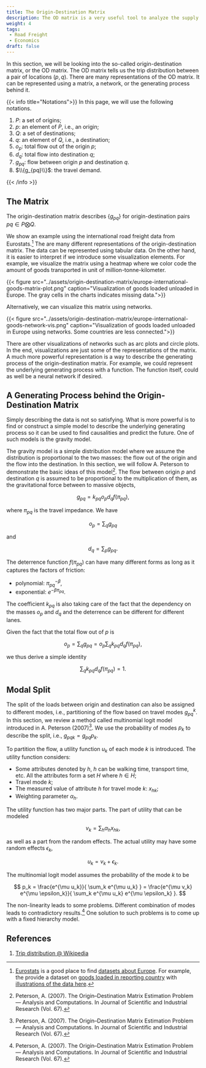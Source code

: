 ```yaml
---
title: The Origin-Destination Matrix
description: The OD matrix is a very useful tool to analyze the supply and demand
weight: 4
tags:
 - Road Freight
 - Economics
draft: false
---
```


In this section, we will be looking into the so-called origin-destination matrix, or the OD matrix. The OD matrix tells us the trip distribution between a pair of locations $(p, q)$. There are many representations of the OD matrix. It can be represented using a matrix, a network, or the generating process behind it.

{{< info title="Notations">}}
In this page, we will use the following notations.

1. $P$: a set of origins;
2. $p$: an element of $P$, i.e., an origin;
3. $Q$: a set of destinations;
4. $q$: an element of $Q$, i.e., a destination;
5. $o_p$: total flow out of the origin $p$;
6. $d_q$: total flow into destination $q$;
7. $g_{pq}$: flow between origin $p$ and destination $q$.
8. $\\{g_{pq}\\}$: the travel demand.



{{< /info >}}

## The Matrix

The origin-destination matrix describes $\{g_{pq}\}$ for origin-destination pairs $pq\in P\bigotimes Q$.

We show an example using the international road freight data from Eurostats.[^1] The are many different representations of the origin-destination matrix. The data can be represented using tabular data. On the other hand, it is easier to interpret if we introduce some visualization elements. For example, we visualize the matrix using a heatmap where we color code the amount of goods transported in unit of million-tonne-kilometer.

{{< figure src="../assets/origin-destination-matrix/europe-international-goods-matrix-plot.png" caption="Visualization of goods loaded unloaded in Europe. The gray cells in the charts indicates missing data.">}}

Alternatively, we can visualize this matrix using networks.

{{< figure src="../assets/origin-destination-matrix/europe-international-goods-network-vis.png" caption="Visualization of goods loaded unloaded in Europe using networks. Some countries are less connected.">}}

There are other visualizations of networks such as arc plots and circle plots. In the end, visualizations are just some of the representations of the matrix. A much more powerful representation is a way to describe the generating process of the origin-destination matrix. For example, we could represent the underlying generating process with a function. The function itself, could as well be a neural network if desired.


## A Generating Process behind the Origin-Destination Matrix

Simply describing the data is not so satisfying. What is more powerful is to find or construct a simple model to describe the underlying generating process so it can be used to find causalities and predict the future. One of such models is the gravity model.

The gravity model is a simple distribution model where we assume the distribution is proportional to the two masses: the flow out of the origin and the flow into the destination. In this section, we will follow A. Peterson to demonstrate the basic ideas of this model[^2]. The flow between origin $p$ and destination $q$ is assumed to be proportional to the multiplication of them, as the gravitational force between to massive objects,

$$
g_{pq} = k_{pq} o_p d_q f(\pi_{pq}),
$$

where $\pi_{pq}$ is the travel impedance. We have

$$
o_p = \sum_q g_{pq}
$$

and

$$
d_q = \sum_p g_{pq}.
$$

The deterrence function $f(\pi_{pq})$ can have many different forms as long as it captures the factors of friction:

- polynomial: $\pi_{pq}^{-\beta}$,
- exponential: $e^{-\beta \pi_{pq}}$.


The coefficient $k_{pq}$ is also taking care of the fact that the dependency on the  masses $o_p$ and $d_q$ and the deterrence can be different for different lanes.

Given the fact that the total flow out of $p$ is

$$
o_p = \sum_q g_{pq} = o_p\sum_q k_{pq} d_q f(\pi_{pq}),
$$

we thus derive a simple identity

$$
\sum_q k_{pq} d_q f(\pi_{pq}) = 1.
$$

## Modal Split

The split of the loads between origin and destination can also be assigned to different modes, i.e., partitioning of the flow based on travel modes $g^k_{pq}$. In this section, we review a method called multinomial logit model introduced in A. Peterson (2007)[^2]. We use the probability of modes $p_k$ to describe the split, i.e., $g_{pqk} = g_{pq}p_k$.

To partition the flow, a utility function $u_k$ of each mode $k$ is introduced. The utility function considers:

- Some attributes denoted by $h$, $h$ can be walking time, transport time, etc. All the attributes form a set $H$ where $h\in H$;
- Travel mode $k$;
- The measured value of attribute $h$ for travel mode $k$: $x_{hk}$;
- Weighting parameter $\alpha_h$.

The utility function has two major parts. The part of utility that can be modeled

$$
v_k = \sum_h \alpha_h x_{hk},
$$

as well as a part from the random effects. The actual utility may have some random effects $\epsilon_k$,

$$
u_k = v_k + \epsilon_k.
$$

The multinomial logit model assumes the probability of the mode $k$ to be

$$
p_k = \frac{e^{\mu u_k}}{ \sum_k e^{\mu u_k} } = \frac{e^{\mu v_k} e^{\mu \epsilon_k}}{ \sum_k e^{\mu u_k} e^{\mu \epsilon_k} }.
$$

The non-linearity leads to some problems. Different combination of modes leads to contradictory results.[^2] One solution to such problems is to come up with a fixed hierarchy model.



## References

1. [Trip distribution @ Wikipedia](https://en.wikipedia.org/wiki/Trip_distribution)


[^1]: [Eurostats](https://ec.europa.eu/eurostat/web/main/home) is a good place to find [datasets about Europe](https://ec.europa.eu/eurostat/data/database). For example, the provide a dataset on [goods loaded in reporting country](https://ec.europa.eu/eurostat/estat-navtree-portlet-prod/BulkDownloadListing?file=data/road_go_ia7lgtt.tsv.gz) with [illustrations of the data here](https://ec.europa.eu/eurostat/cache/metadata/en/road_go_esms.htm).
[^2]: Peterson, A. (2007). The Origin–Destination Matrix Estimation Problem — Analysis and Computations. In Journal of Scientific and Industrial Research (Vol. 67).